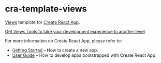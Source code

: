 # cra-template-views

[Views](https://github.com/viewstools/morph) template for [Create React App](https://github.com/facebook/create-react-app).

[Get Views Tools to take your development experience to another level](https://medium.com/viewstools/great-news-for-product-teams-and-digital-agencies-459acc2e7317).

For more information on Create React App, please refer to:

- [Getting Started](https://create-react-app.dev/docs/getting-started) – How to create a new app.
- [User Guide](https://create-react-app.dev) – How to develop apps bootstrapped with Create React App.
